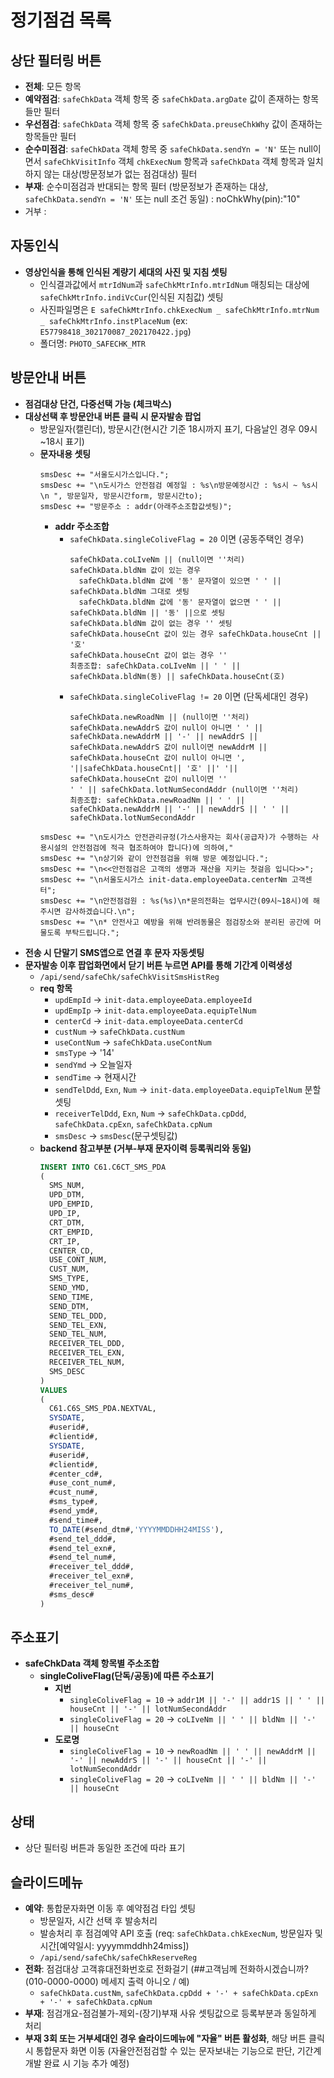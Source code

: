 # 정기점검 목록

## 상단 필터링 버튼

- **전체**: 모든 항목
- **예약점검**: `safeChkData` 객체 항목 중 `safeChkData.argDate` 값이 존재하는 항목들만 필터
- **우선점검**: `safeChkData` 객체 항목 중 `safeChkData.preuseChkWhy` 값이 존재하는 항목들만 필터
- **순수미점검**: `safeChkData` 객체 항목 중 `safeChkData.sendYn = 'N'` 또는 null이면서 `safeChkVisitInfo` 객체 `chkExecNum` 항목과 `safeChkData` 객체 항목과 일치하지 않는 대상(방문정보가 없는 점검대상) 필터
- **부재**: 순수미점검과 반대되는 항목 필터 (방문정보가 존재하는 대상, `safeChkData.sendYn = 'N'` 또는 null 조건 동일) : noChkWhy(pin):"10"
- 거부 :

## 자동인식

- **영상인식을 통해 인식된 계량기 세대의 사진 및 지침 셋팅**
  - 인식결과값에서 `mtrIdNum`과 `safeChkMtrInfo.mtrIdNum` 매칭되는 대상에 `safeChkMtrInfo.indiVcCur`(인식된 지침값) 셋팅
  - 사진파일명은 `E safeChkMtrInfo.chkExecNum _ safeChkMtrInfo.mtrNum _ safeChkMtrInfo.instPlaceNum` (ex: `E57798418_302170087_202170422.jpg`)
  - 폴더명: `PHOTO_SAFECHK_MTR`

## 방문안내 버튼

- **점검대상 단건, 다중선택 가능 (체크박스)**
- **대상선택 후 방문안내 버튼 클릭 시 문자발송 팝업**
  - 방문일자(캘린더), 방문시간(현시간 기준 18시까지 표기, 다음날인 경우 09시~18시 표기)
  - **문자내용 셋팅**
    ```plaintext
    smsDesc += "서울도시가스입니다.";
    smsDesc += "\n도시가스 안전점검 예정일 : %s\n방문예정시간 : %s시 ~ %s시 \n ", 방문일자, 방문시간form, 방문시간to);
    smsDesc += "방문주소 : addr(아래주소조합값셋팅)";
    ```
    - **addr 주소조합**
      - `safeChkData.singleColiveFlag = 20` 이면 (공동주택인 경우)
        ```plaintext
        safeChkData.coLIveNm || (null이면 ''처리)
        safeChkData.bldNm 값이 있는 경우
          safeChkData.bldNm 값에 '동' 문자열이 있으면 ' ' || safeChkData.bldNm 그대로 셋팅
          safeChkData.bldNm 값에 '동' 문자열이 없으면 ' ' || safeChkData.bldNm || '동' ||으로 셋팅
        safeChkData.bldNm 값이 없는 경우 '' 셋팅
        safeChkData.houseCnt 값이 있는 경우 safeChkData.houseCnt || '호'
        safeChkData.houseCnt 값이 없는 경우 ''
        최종조합: safeChkData.coLIveNm || ' ' || safeChkData.bldNm(동) || safeChkData.houseCnt(호)
        ```
      - `safeChkData.singleColiveFlag != 20` 이면 (단독세대인 경우)
        ```plaintext
        safeChkData.newRoadNm || (null이면 ''처리)
        safeChkData.newAddrS 값이 null이 아니면 ' ' || safeChkData.newAddrM || '-' || newAddrS ||
        safeChkData.newAddrS 값이 null이면 newAddrM ||
        safeChkData.houseCnt 값이 null이 아니면 ', '||safeChkData.houseCnt|| '호' ||' '||
        safeChkData.houseCnt 값이 null이면 ''
        ' ' || safeChkData.lotNumSecondAddr (null이면 ''처리)
        최종조합: safeChkData.newRoadNm || ' ' || safeChkData.newAddrM || '-' || newAddrS || ' ' || safeChkData.lotNumSecondAddr
        ```
    ```plaintext
    smsDesc += "\n도시가스 안전관리규정(가스사용자는 회사(공급자)가 수행하는 사용시설의 안전점검에 적극 협조하여야 합니다)에 의하여,"
    smsDesc += "\n상기와 같이 안전점검을 위해 방문 예정입니다.";
    smsDesc += "\n<<안전점검은 고객의 생명과 재산을 지키는 첫걸음 입니다>>";
    smsDesc += "\n서울도시가스 init-data.employeeData.centerNm 고객센터";
    smsDesc += "\n안전점검원 : %s(%s)\n*문의전화는 업무시간(09시~18시)에 해주시면 감사하겠습니다.\n";
    smsDesc += "\n* 안전사고 예방을 위해 반려동물은 점검장소와 분리된 공간에 머물도록 부탁드립니다.";
    ```
- **전송 시 단말기 SMS앱으로 연결 후 문자 자동셋팅**
- **문자발송 이후 팝업화면에서 닫기 버튼 누르면 API를 통해 기간계 이력생성**
  - `/api/send/safeChk/safeChkVisitSmsHistReg`
  - **req 항목**
    - `updEmpId` -> `init-data.employeeData.employeeId`
    - `updEmpIp` -> `init-data.employeeData.equipTelNum`
    - `centerCd` -> `init-data.employeeData.centerCd`
    - `custNum` -> `safeChkData.custNum`
    - `useContNum` -> `safeChkData.useContNum`
    - `smsType` -> '14'
    - `sendYmd` -> 오늘일자
    - `sendTime` -> 현재시간
    - `sendTelDdd`, `Exn`, `Num` -> `init-data.employeeData.equipTelNum` 분할셋팅
    - `receiverTelDdd`, `Exn`, `Num` -> `safeChkData.cpDdd`, `safeChkData.cpExn`, `safeChkData.cpNum`
    - `smsDesc` -> `smsDesc`(문구셋팅값)
  - **backend 참고부분 (거부-부재 문자이력 등록쿼리와 동일)**
    ```sql
    INSERT INTO C61.C6CT_SMS_PDA
    (
      SMS_NUM,
      UPD_DTM,
      UPD_EMPID,
      UPD_IP,
      CRT_DTM,
      CRT_EMPID,
      CRT_IP,
      CENTER_CD,
      USE_CONT_NUM,
      CUST_NUM,
      SMS_TYPE,
      SEND_YMD,
      SEND_TIME,
      SEND_DTM,
      SEND_TEL_DDD,
      SEND_TEL_EXN,
      SEND_TEL_NUM,
      RECEIVER_TEL_DDD,
      RECEIVER_TEL_EXN,
      RECEIVER_TEL_NUM,
      SMS_DESC
    )
    VALUES
    (
      C61.C6S_SMS_PDA.NEXTVAL,
      SYSDATE,
      #userid#,
      #clientid#,
      SYSDATE,
      #userid#,
      #clientid#,
      #center_cd#,
      #use_cont_num#,
      #cust_num#,
      #sms_type#,
      #send_ymd#,
      #send_time#,
      TO_DATE(#send_dtm#,'YYYYMMDDHH24MISS'),
      #send_tel_ddd#,
      #send_tel_exn#,
      #send_tel_num#,
      #receiver_tel_ddd#,
      #receiver_tel_exn#,
      #receiver_tel_num#,
      #sms_desc#
    )
    ```

## 주소표기

- **safeChkData 객체 항목별 주소조합**
  - **singleColiveFlag(단독/공동)에 따른 주소표기**
    - **지번**
      - `singleColiveFlag = 10` -> `addr1M || '-' || addr1S || ' ' || houseCnt || '-' || lotNumSecondAddr`
      - `singleColiveFlag = 20` -> `coLIveNm || ' ' || bldNm || '-' || houseCnt`
    - **도로명**
      - `singleColiveFlag = 10` -> `newRoadNm || ' ' || newAddrM || '-' || newAddrS || '-' || houseCnt || '-' || lotNumSecondAddr`
      - `singleColiveFlag = 20` -> `coLIveNm || ' ' || bldNm || '-' || houseCnt`

## 상태

- 상단 필터링 버튼과 동일한 조건에 따라 표기

## 슬라이드메뉴

- **예약**: 통합문자화면 이동 후 예약점검 타입 셋팅
  - 방문일자, 시간 선택 후 발송처리
  - 발송처리 후 점검예약 API 호출 (req: `safeChkData.chkExecNum`, 방문일자 및 시간[예약일시: yyyymmddhh24miss])
  - `/api/send/safeChk/safeChkReserveReg`
- **전화**: 점검대상 고객휴대전화번호로 전화걸기 (##고객님께 전화하시겠습니까? (010-0000-0000) 메세지 출력 아니오 / 예)
  - `safeChkData.custNm`, `safeChkData.cpDdd + '-' + safeChkData.cpExn + '-' + safeChkData.cpNum`
- **부재**: 점검개요-점검불가-제외-(장기)부재 사유 셋팅값으로 등록부분과 동일하게 처리
- **부재 3회 또는 거부세대인 경우 슬라이드메뉴에 "자율" 버튼 활성화**, 해당 버튼 클릭 시 통합문자 화면 이동 (자율안전점검할 수 있는 문자보내는 기능으로 판단, 기간계 개발 완료 시 기능 추가 예정)
